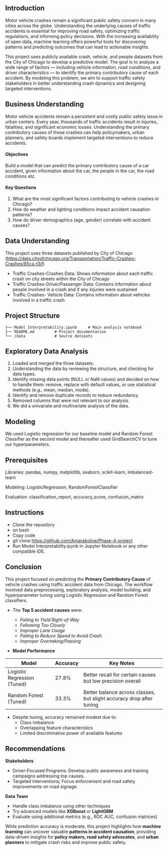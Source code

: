## Introduction
Motor vehicle crashes remain a significant public safety concern in many cities across the globe. Understanding the underlying causes of traffic accidents is essential for improving road safety, optimizing traffic regulations, and informing policy decisions. With the increasing availability of open data, machine learning offers powerful tools for discovering patterns and predicting outcomes that can lead to actionable insights.

This project uses publicly available crash, vehicle, and people datasets from the City of Chicago to develop a predictive model. The goal is to analyze a wide range of factors — including vehicle information, road conditions, and driver characteristics — to identify the primary contributory cause of each accident. By modeling this problem, we aim to support traffic safety stakeholders in better understanding crash dynamics and designing targeted interventions.

## Business Understanding
Motor vehicle accidents remain a persistent and costly public safety issue in urban centers. Every year, thousands of traffic accidents result in injuries, fatalities, and significant economic losses. Understanding the primary contributory causes of these crashes can help policymakers, urban planners, and safety boards implement targeted interventions to reduce accidents.

#### Objectives
Build a model that can predict the primary contributory cause of a car accident, given information about the car, the people in the car, the road conditions etc.

#### Key Questions
1. What are the most significant factors contributing to vehicle crashes in Chicago?
2. How do weather and lighting conditions impact accident causation patterns?
3. How do driver demographics (age, gender) correlate with accident causes?

## Data Understanding
This project uses three datasets published by City of Chicago (https://data.cityofchicago.org/Transportation/Traffic-Crashes-Crashes/85ca-t3if)

* Traffic Crashes-Crashes Data: Shows information about each traffic crash on city streets within the City of Chicago
* Traffic Crashes-Driver/Passenger Data: Contains information about people involved in a crash and if any injuries were sustained
* Traffic Crashes- Vehicle Data: Contains information about vehicles involved in a traffic crash

## Project Structure
```
├── Model Interpretability.ipynb     # Main analysis notebook
├── README.md         # Project documentation
└── /data             # Source datasets
```
## Exploratory Data Analysis
1. Loaded and merged the three datasets.
2. Understanding the data by reviewing the structure, and checking for data types.
3. Identify missing data points (NULL or NaN values) and decided on how to handle them: remove, replace with default values, or use statistical methods (e.g., mean, median, mode).
4. Identify and remove duplicate records to reduce redundancy.
5. Removed columns that were not relevant to our analysis.
6. We did a univariate and multivariate analysis of the data.

## Modeling 
We used Logistic regression for our baseline model and Random Forest Classifier as the second model and thereafter used GridSearchCV to tune our hyperparameters.

## Prerequisites
Libraries: pandas, numpy, matplotlib, seaborn, scikit-learn, imbalanced-learn

Modeling: LogisticRegression, RandomForestClassifier

Evaluation: classification_report, accuracy_score, confusion_matrix
## Instructions
- Clone the repository
- on bash
- Copy code
- git clone <https://github.com/Amarabolive/Phase-4-project>
- Run Model Interpretability.ipynb in Jupyter Notebook or any other compatible IDE.

## Conclusion

This project focused on predicting the **Primary Contributory Cause** of vehicle crashes using traffic accident data from Chicago. The workflow involved data preprocessing, exploratory analysis, model building, and hyperparameter tuning using Logistic Regression and Random Forest classifiers.

- The **Top 5 accident causes** were:
  - *Failing to Yield Right-of-Way*
  - *Following Too Closely*
  - *Improper Lane Usage*
  - *Failing to Reduce Speed to Avoid Crash*
  - *Improper Overtaking/Passing*

- **Model Performance**

| Model                | Accuracy | Key Notes |
|---------------------|----------|-----------|
| Logistic Regression (Tuned) | 27.8%   | Better recall for certain causes but low precision overall |
| Random Forest (Tuned)       | 33.3%   | Better balance across classes, but slight accuracy drop after tuning |

- Despite tuning, accuracy remained modest due to:
  - Class imbalance
  - Overlapping feature characteristics
  - Limited discriminative power of available features

## Recommendations

**Stakeholders**
* Driver-Focused Programs: Develop public awareness and training campaigns addressing top causes.
* Targeted interventions; Focus enforcement and road safety improvements on road signage.

**Data Team**
- Handle class imbalance using other techniques
- Try advanced models like **XGBoost** or **LightGBM**
- Evaluate using additional metrics (e.g., ROC AUC, confusion matrices)

While prediction accuracy is moderate, this project highlights how **machine learning** can uncover valuable **patterns in accident causation**, providing data-driven insights for **policy makers, road safety advocates**, and **urban planners** to mitigate crash risks and improve public safety.



